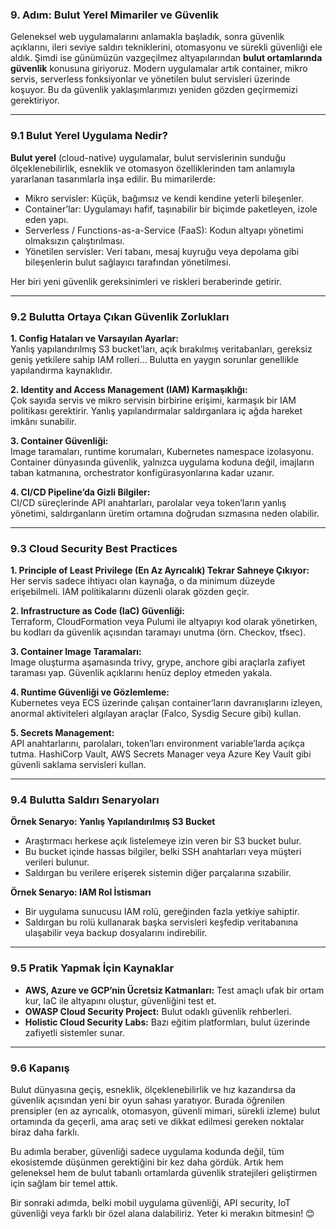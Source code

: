 ### 9. Adım: Bulut Yerel Mimariler ve Güvenlik

Geleneksel web uygulamalarını anlamakla başladık, sonra güvenlik açıklarını, ileri seviye saldırı tekniklerini, otomasyonu ve sürekli güvenliği ele aldık. Şimdi ise günümüzün vazgeçilmez altyapılarından **bulut ortamlarında güvenlik** konusuna giriyoruz. Modern uygulamalar artık container, mikro servis, serverless fonksiyonlar ve yönetilen bulut servisleri üzerinde koşuyor. Bu da güvenlik yaklaşımlarımızı yeniden gözden geçirmemizi gerektiriyor.

---

### 9.1 Bulut Yerel Uygulama Nedir?

**Bulut yerel** (cloud-native) uygulamalar, bulut servislerinin sunduğu ölçeklenebilirlik, esneklik ve otomasyon özelliklerinden tam anlamıyla yararlanan tasarımlarla inşa edilir. Bu mimarilerde:

- Mikro servisler: Küçük, bağımsız ve kendi kendine yeterli bileşenler.
- Container’lar: Uygulamayı hafif, taşınabilir bir biçimde paketleyen, izole eden yapı.
- Serverless / Functions-as-a-Service (FaaS): Kodun altyapı yönetimi olmaksızın çalıştırılması.
- Yönetilen servisler: Veri tabanı, mesaj kuyruğu veya depolama gibi bileşenlerin bulut sağlayıcı tarafından yönetilmesi.

Her biri yeni güvenlik gereksinimleri ve riskleri beraberinde getirir.

---

### 9.2 Bulutta Ortaya Çıkan Güvenlik Zorlukları

**1. Config Hataları ve Varsayılan Ayarlar:**  
Yanlış yapılandırılmış S3 bucket’ları, açık bırakılmış veritabanları, gereksiz geniş yetkilere sahip IAM rolleri… Bulutta en yaygın sorunlar genellikle yapılandırma kaynaklıdır.

**2. Identity and Access Management (IAM) Karmaşıklığı:**  
Çok sayıda servis ve mikro servisin birbirine erişimi, karmaşık bir IAM politikası gerektirir. Yanlış yapılandırmalar saldırganlara iç ağda hareket imkânı sunabilir.

**3. Container Güvenliği:**  
Image taramaları, runtime korumaları, Kubernetes namespace izolasyonu. Container dünyasında güvenlik, yalnızca uygulama koduna değil, imajların taban katmanına, orchestrator konfigürasyonlarına kadar uzanır.

**4. CI/CD Pipeline’da Gizli Bilgiler:**  
CI/CD süreçlerinde API anahtarları, parolalar veya token’ların yanlış yönetimi, saldırganların üretim ortamına doğrudan sızmasına neden olabilir.

---

### 9.3 Cloud Security Best Practices

**1. Principle of Least Privilege (En Az Ayrıcalık) Tekrar Sahneye Çıkıyor:**  
Her servis sadece ihtiyacı olan kaynağa, o da minimum düzeyde erişebilmeli. IAM politikalarını düzenli olarak gözden geçir.

**2. Infrastructure as Code (IaC) Güvenliği:**  
Terraform, CloudFormation veya Pulumi ile altyapıyı kod olarak yönetirken, bu kodları da güvenlik açısından taramayı unutma (örn. Checkov, tfsec).

**3. Container Image Taramaları:**  
Image oluşturma aşamasında trivy, grype, anchore gibi araçlarla zafiyet taraması yap. Güvenlik açıklarını henüz deploy etmeden yakala.

**4. Runtime Güvenliği ve Gözlemleme:**  
Kubernetes veya ECS üzerinde çalışan container’ların davranışlarını izleyen, anormal aktiviteleri algılayan araçlar (Falco, Sysdig Secure gibi) kullan.

**5. Secrets Management:**  
API anahtarlarını, parolaları, token’ları environment variable’larda açıkça tutma. HashiCorp Vault, AWS Secrets Manager veya Azure Key Vault gibi güvenli saklama servisleri kullan.

---

### 9.4 Bulutta Saldırı Senaryoları

**Örnek Senaryo: Yanlış Yapılandırılmış S3 Bucket**  
- Araştırmacı herkese açık listelemeye izin veren bir S3 bucket bulur.  
- Bu bucket içinde hassas bilgiler, belki SSH anahtarları veya müşteri verileri bulunur.  
- Saldırgan bu verilere erişerek sistemin diğer parçalarına sızabilir.

**Örnek Senaryo: IAM Rol İstismarı**  
- Bir uygulama sunucusu IAM rolü, gereğinden fazla yetkiye sahiptir.  
- Saldırgan bu rolü kullanarak başka servisleri keşfedip veritabanına ulaşabilir veya backup dosyalarını indirebilir.

---

### 9.5 Pratik Yapmak İçin Kaynaklar

- **AWS, Azure ve GCP’nin Ücretsiz Katmanları:** Test amaçlı ufak bir ortam kur, IaC ile altyapını oluştur, güvenliğini test et.
- **OWASP Cloud Security Project:** Bulut odaklı güvenlik rehberleri.
- **Holistic Cloud Security Labs:** Bazı eğitim platformları, bulut üzerinde zafiyetli sistemler sunar.

---

### 9.6 Kapanış

Bulut dünyasına geçiş, esneklik, ölçeklenebilirlik ve hız kazandırsa da güvenlik açısından yeni bir oyun sahası yaratıyor. Burada öğrenilen prensipler (en az ayrıcalık, otomasyon, güvenli mimari, sürekli izleme) bulut ortamında da geçerli, ama araç seti ve dikkat edilmesi gereken noktalar biraz daha farklı.

Bu adımla beraber, güvenliği sadece uygulama kodunda değil, tüm ekosistemde düşünmen gerektiğini bir kez daha gördük. Artık hem geleneksel hem de bulut tabanlı ortamlarda güvenlik stratejileri geliştirmen için sağlam bir temel attık.

Bir sonraki adımda, belki mobil uygulama güvenliği, API security, IoT güvenliği veya farklı bir özel alana dalabiliriz. Yeter ki merakın bitmesin! 😊
